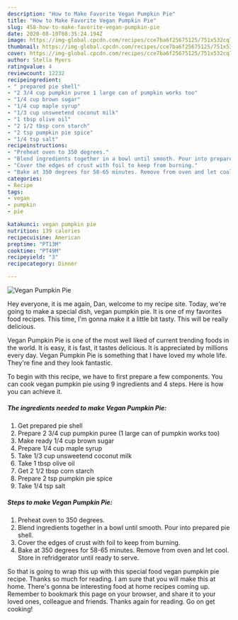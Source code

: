 ```yaml
---
description: "How to Make Favorite Vegan Pumpkin Pie"
title: "How to Make Favorite Vegan Pumpkin Pie"
slug: 458-how-to-make-favorite-vegan-pumpkin-pie
date: 2020-08-10T08:35:24.194Z
image: https://img-global.cpcdn.com/recipes/cce7ba6f25675125/751x532cq70/vegan-pumpkin-pie-recipe-main-photo.jpg
thumbnail: https://img-global.cpcdn.com/recipes/cce7ba6f25675125/751x532cq70/vegan-pumpkin-pie-recipe-main-photo.jpg
cover: https://img-global.cpcdn.com/recipes/cce7ba6f25675125/751x532cq70/vegan-pumpkin-pie-recipe-main-photo.jpg
author: Stella Myers
ratingvalue: 4
reviewcount: 12232
recipeingredient:
- " prepared pie shell"
- "2 3/4 cup pumpkin puree 1 large can of pumpkin works too"
- "1/4 cup brown sugar"
- "1/4 cup maple syrup"
- "1/3 cup unsweetend coconut milk"
- "1 tbsp olive oil"
- "2 1/2 tbsp corn starch"
- "2 tsp pumpkin pie spice"
- "1/4 tsp salt"
recipeinstructions:
- "Preheat oven to 350 degrees."
- "Blend ingredients together in a bowl until smooth. Pour into prepared pie shell."
- "Cover the edges of crust with foil to keep from burning."
- "Bake at 350 degrees for 58-65 minutes. Remove from oven and let cool. Store in refridgerator until ready to serve."
categories:
- Recipe
tags:
- vegan
- pumpkin
- pie

katakunci: vegan pumpkin pie 
nutrition: 139 calories
recipecuisine: American
preptime: "PT13M"
cooktime: "PT49M"
recipeyield: "3"
recipecategory: Dinner

---
```



![Vegan Pumpkin Pie](https://img-global.cpcdn.com/recipes/cce7ba6f25675125/751x532cq70/vegan-pumpkin-pie-recipe-main-photo.jpg)

Hey everyone, it is me again, Dan, welcome to my recipe site. Today, we're going to make a special dish, vegan pumpkin pie. It is one of my favorites food recipes. This time, I'm gonna make it a little bit tasty. This will be really delicious.

Vegan Pumpkin Pie is one of the most well liked of current trending foods in the world. It is easy, it is fast, it tastes delicious. It is appreciated by millions every day. Vegan Pumpkin Pie is something that I have loved my whole life. They're fine and they look fantastic.




To begin with this recipe, we have to first prepare a few components. You can cook vegan pumpkin pie using 9 ingredients and 4 steps. Here is how you can achieve it.

<!--inarticleads1-->

##### The ingredients needed to make Vegan Pumpkin Pie:

1. Get  prepared pie shell
1. Prepare 2 3/4 cup pumpkin puree (1 large can of pumpkin works too)
1. Make ready 1/4 cup brown sugar
1. Prepare 1/4 cup maple syrup
1. Take 1/3 cup unsweetend coconut milk
1. Take 1 tbsp olive oil
1. Get 2 1/2 tbsp corn starch
1. Prepare 2 tsp pumpkin pie spice
1. Take 1/4 tsp salt




<!--inarticleads2-->

##### Steps to make Vegan Pumpkin Pie:

1. Preheat oven to 350 degrees.
1. Blend ingredients together in a bowl until smooth. Pour into prepared pie shell.
1. Cover the edges of crust with foil to keep from burning.
1. Bake at 350 degrees for 58-65 minutes. Remove from oven and let cool. Store in refridgerator until ready to serve.




So that is going to wrap this up with this special food vegan pumpkin pie recipe. Thanks so much for reading. I am sure that you will make this at home. There's gonna be interesting food at home recipes coming up. Remember to bookmark this page on your browser, and share it to your loved ones, colleague and friends. Thanks again for reading. Go on get cooking!
